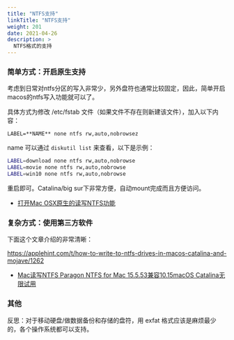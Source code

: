 ```yaml
---
title: "NTFS支持"
linkTitle: "NTFS支持"
weight: 201
date: 2021-04-26
description: >
  NTFS格式的支持
---
```




### 简单方式：开启原生支持

考虑到日常对ntfs分区的写入非常少，另外盘符也通常比较固定，因此，简单开启 macos的ntfs写入功能就可以了。

具体方式为修改 /etc/fstab 文件（如果文件不存在则新建该文件），加入以下内容：

```
LABEL=**NAME** none ntfs rw,auto,nobrowsez          
```

name 可以通过 `diskutil list` 来查看，以下是示例：

```bash
LABEL=download none ntfs rw,auto,nobrowse
LABEL=movie none ntfs rw,auto,nobrowse
LABEL=win10 none ntfs rw,auto,nobrowse
```

重启即可。Catalina/big sur下非常方便，自动mount完成而且方便访问。

- [打开Mac OSX原生的读写NTFS功能](https://www.jianshu.com/p/e6116dd06a43)

### 复杂方式：使用第三方软件

下面这个文章介绍的非常清晰：

https://applehint.com/t/how-to-write-to-ntfs-drives-in-macos-catalina-and-mojave/1262

- [Mac读写NTFS Paragon NTFS for Mac 15.5.53兼容10.15macOS Catalina无限试用](https://www.douban.com/note/722969555/)

### 其他

反思：对于移动硬盘/做数据备份和存储的盘符，用 exfat 格式应该是麻烦最少的，各个操作系统都可以支持。



